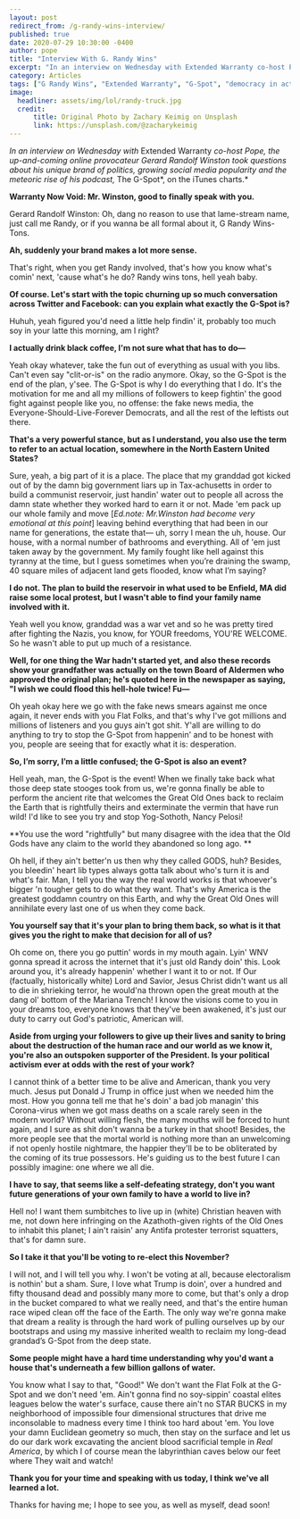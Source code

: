 ```yaml
---
layout: post
redirect_from: /g-randy-wins-interview/
published: true
date: 2020-07-29 10:30:00 -0400
author: pope
title: "Interview With G. Randy Wins"
excerpt: "In an interview on Wednesday with Extended Warranty co-host Pope, the up-and-coming online provocateur Gerard Randolf Winston took questions about his growing popularity and about what drives his fairly unique brand of politics."
category: Articles
tags: ["G Randy Wins", "Extended Warranty", "G-Spot", "democracy in action", "interview", "podcasting", "I'm sure this isn't the beginning of anything", "WASPs", "wishing for death", "government", "weird shit", "Dark Eldritch Magicks", "fake news", "Coronavirus", "politics", "Trump", "infernal relics", "lovecraft? more like loveshaft", "weirdly specific eternal damnation", "Gods", "it's my climate and I'll change it if I want to", "summoning Great Old Ones", "thanks Obama", "this says a lot about society"]
image:
  headliner: assets/img/lol/randy-truck.jpg
  credit: 
      title: Original Photo by Zachary Keimig on Unsplash
      link: https://unsplash.com/@zacharykeimig
---
```


*In an interview on Wednesday with* Extended Warranty *co-host Pope, the up-and-coming online provocateur Gerard Randolf Winston took questions about his unique brand of politics, growing social media popularity and the meteoric rise of his podcast,* The G-Spot*, on the iTunes charts.*

**Warranty Now Void: Mr. Winston, good to finally speak with you.**

Gerard Randolf Winston: Oh, dang no reason to use that lame-stream name, just call me Randy, or if you wanna be all formal about it, G Randy Wins-Tons.

**Ah, suddenly your brand makes a lot more sense.**

That's right, when you get Randy involved, that's how you know what's comin' next, 'cause what's he do? Randy wins tons, hell yeah baby.

**Of course. Let's start with the topic churning up so much conversation across Twitter and Facebook: can you explain what exactly the G-Spot is?**

Huhuh, yeah figured you'd need a little help findin' it, probably too much soy in your latte this morning, am I right?

**I actually drink black coffee, I'm not sure what that has to do—**

Yeah okay whatever, take the fun out of everything as usual with you libs. Can't even say "clit-or-is" on the radio anymore. Okay, so the G-Spot is the end of the plan, y'see. The G-Spot is why I do everything that I do. It's the motivation for me and all my millions of followers to keep fightin' the good fight against people like you, no offense: the fake news media, the Everyone-Should-Live-Forever Democrats, and all the rest of the leftists out there.

**That's a very powerful stance, but as I understand, you also use the term to refer to an actual location, somewhere in the North Eastern United States?**

Sure, yeah, a big part of it is a place. The place that my granddad got kicked out of by the damn big government liars up in Tax-achusetts in order to build a communist reservoir, just handin' water out to people all across the damn state whether they worked hard to earn it or not. Made 'em pack up our whole family and move [*Ed.note: Mr.Winston had become very emotional at this point*] leaving behind everything that had been in our name for generations, the estate that— uh, sorry I mean the uh, house. Our house, with a normal number of bathrooms and everything. All of 'em just taken away by the government. My family fought like hell against this tyranny at the time, but I guess sometimes when you’re draining the swamp, 40 square miles of adjacent land gets flooded, know what I’m saying?


**I do not. The plan to build the reservoir in what used to be Enfield, MA did raise some local protest, but I wasn't able to find your family name involved with it.**

Yeah well you know, granddad was a war vet and so he was pretty tired after fighting the Nazis, you know, for YOUR freedoms, YOU'RE WELCOME. So he wasn't able to put up much of a resistance.

**Well, for one thing the War hadn't started yet, and also these records show your grandfather was actually on the town Board of Aldermen who approved the original plan; he's quoted here in the newspaper as saying, "I wish we could flood this hell-hole twice! Fu—**

Oh yeah okay here we go with the fake news smears against me once again, it never ends with you Flat Folks, and that's why I've got millions and millions of listeners and you guys ain't got shit. Y'all are willing to do anything to try to stop the G-Spot from happenin' and to be honest with you, people are seeing that for exactly what it is: desperation.

**So, I’m sorry, I’m a little confused; the G-Spot is also an event?**

Hell yeah, man, the G-Spot is the event! When we finally take back what those deep state stooges took from us, we're gonna finally be able to perform the ancient rite that welcomes the Great Old Ones back to reclaim the Earth that is rightfully theirs and exterminate the vermin that have run wild! I'd like to see you try and stop Yog-Sothoth, Nancy Pelosi!

**You use the word "rightfully" but many disagree with the idea that the Old Gods have any claim to the world they abandoned so long ago. **

Oh hell, if they ain't better'n us then why they called GODS, huh? Besides, you bleedin' heart lib types always gotta talk about who's turn it is and what's fair. Man, I tell you the way the real world works is that whoever's bigger 'n tougher gets to do what they want. That's why America is the greatest goddamn country on this Earth, and why the Great Old Ones will annihilate every last one of us when they come back. 

**You yourself say that it's your plan to bring them back, so what is it that gives you the right to make that decision for all of us?**

Oh come on, there you go puttin' words in my mouth again. Lyin' WNV gonna spread it across the internet that it's just old Randy doin' this. Look around you, it's already happenin' whether I want it to or not. If Our (factually, historically white) Lord and Savior, Jesus Christ didn't want us all to die in shrieking terror, he would'na thrown open the great mouth at the dang ol' bottom of the Mariana Trench! I know the visions come to you in your dreams too, everyone knows that they've been awakened, it's just our duty to carry out God's patriotic, American will.


**Aside from urging your followers to give up their lives and sanity to bring about the destruction of the human race and our world as we know it, you're also an outspoken supporter of the President. Is your political activism ever at odds with the rest of your work?**

I cannot think of a better time to be alive and American, thank you very much. Jesus put Donald J Trump in office just when we needed him the most. How you gonna tell me that he's doin' a bad job managin' this Corona-virus when we got mass deaths on a scale rarely seen in the modern world? Without willing flesh, the many mouths will be forced to hunt again, and I sure as shit don't wanna be a turkey in that shoot! Besides, the more people see that the mortal world is nothing more than an unwelcoming if not openly hostile nightmare, the happier they'll be to be obliterated by the coming of its true possessors. He's guiding us to the best future I can possibly imagine: one where we all die.

**I have to say, that seems like a self-defeating strategy, don't you want future generations of your own family to have a world to live in?**

Hell no! I want them sumbitches to live up in (white) Christian heaven with me, not down here infringing on the Azathoth-given rights of the Old Ones to inhabit this planet; I ain't raisin' any Antifa protester terrorist squatters, that's for damn sure.

**So I take it that you'll be voting to re-elect this November?**

I will not, and I will tell you why. I won't be voting at all, because electoralism is nothin' but a sham. Sure, I love what Trump is doin', over a hundred and fifty thousand dead and possibly many more to come, but that's only a drop in the bucket compared to what we really need, and that's the entire human race wiped clean off the face of the Earth. The only way we're gonna make that dream a reality is through the hard work of pulling ourselves up by our bootstraps and using my massive inherited wealth to reclaim my long-dead grandad’s G-Spot from the deep state.

**Some people might have a hard time understanding why you'd want a house that's underneath a few billion gallons of water.**

You know what I say to that, "Good!" We don't want the Flat Folk at the G-Spot and we don't need 'em. Ain't gonna find no soy-sippin' coastal elites leagues below the water's surface, cause there ain't no STAR BUCKS in my neighborhood of impossible four dimensional structures that drive me inconsolable to madness every time I think too hard about 'em. You love your damn Euclidean geometry so much, then stay on the surface and let us do our dark work excavating the ancient blood sacrificial temple in *Real America*, by which I of course mean  the labyrinthian caves below our feet where They wait and watch!

**Thank you for your time and speaking with us today, I think we've all learned a lot.**

Thanks for having me; I hope to see you, as well as myself, dead soon!
